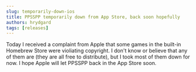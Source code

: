 ```yaml
---
slug: temporarily-down-ios
title: PPSSPP temporarily down from App Store, back soon hopefully
authors: hrydgard
tags: [releases]
---
```


Today I received a complaint from Apple that some games in the built-in Homebrew Store were violiating copyright. I don't know or believe that any of them are (they are all free to distribute), but I took most of them down for now. I hope Apple will let PPSSPP back in the App Store soon.